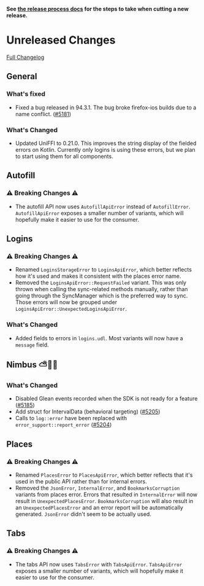 **See [the release process docs](docs/howtos/cut-a-new-release.md) for the steps to take when cutting a new release.**

# Unreleased Changes

[Full Changelog](https://github.com/mozilla/application-services/compare/v94.3.2...main)

<!-- WARNING: New entries should be added below this comment to ensure the `./automation/prepare-release.py` script works as expected.

Use the template below to make assigning a version number during the release cutting process easier.

## [Component Name]

### ⚠️ Breaking Changes ⚠️
  - Description of the change with a link to the pull request ([#0000](https://github.com/mozilla/application-services/pull/0000))
### What's Changed
  - Description of the change with a link to the pull request ([#0000](https://github.com/mozilla/application-services/pull/0000))
### What's New
  - Description of the change with a link to the pull request ([#0000](https://github.com/mozilla/application-services/pull/0000))

-->

## General
### What's fixed
- Fixed a bug released in 94.3.1. The bug broke firefox-ios builds due to a name conflict. ([#5181](https://github.com/mozilla/application-services/pull/5181))

### What's Changed
  - Updated UniFFI to 0.21.0.  This improves the string display of the fielded errors on Kotlin.  Currently only logins is using these errors, but we plan to start using them for all components.

## Autofill

### ⚠️ Breaking Changes ⚠️

   - The autofill API now uses `AutofillApiError` instead of `AutofillError`.   `AutofillApiError` exposes a smaller number of variants, which
     will hopefully make it easier to use for the consumer.

## Logins

### ⚠️ Breaking Changes ⚠️

   - Renamed `LoginsStorageError` to `LoginsApiError`, which better reflects how it's used and makes it consistent with
     the places error name.
   - Removed the `LoginsApiError::RequestFailed` variant.  This was only thrown when calling the sync-related methods
     manually, rather than going through the SyncManager which is the preferred way to sync. Those errors will now be
     grouped under `LoginsApiError::UnexpectedLoginsApiError`.

### What's Changed
  - Added fields to errors in `logins.udl`.  Most variants will now have a `message` field.

## Nimbus ⛅️🔬🔭

### What's Changed
  - Disabled Glean events recorded when the SDK is not ready for a feature ([#5185](https://github.com/mozilla/application-services/pull/5185))
  - Add struct for IntervalData (behavioral targeting) ([#5205](https://github.com/mozilla/application-services/pull/5205))
  - Calls to `log::error` have been replaced with `error_support::report_error` ([#5204](https://github.com/mozilla/application-services/pull/5204))

## Places

### ⚠️ Breaking Changes ⚠️

   - Renamed `PlacesError` to `PlacesApiError`, which better reflects that it's used in the public API rather than for
     internal errors.
   - Removed the `JsonError`, `InternalError`, and `BookmarksCorruption` variants from places error. Errors that
     resulted in `InternalError` will now result in `UnexpectedPlacesError`. `BookmarksCorruption` will also result in
     an `UnexpectedPlacesError` and an error report will be automatically generated. `JsonError` didn't seem to be
     actually used.

## Tabs

### ⚠️ Breaking Changes ⚠️

   - The tabs API now uses  `TabsError` with `TabsApiError`.  `TabsApiError` exposes a smaller number of variants, which
     will hopefully make it easier to use for the consumer.
